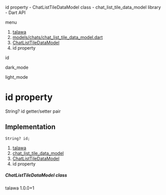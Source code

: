 




id property - ChatListTileDataModel class - chat\_list\_tile\_data\_model library - Dart API







menu

1. [talawa](../../index.html)
2. [models/chats/chat\_list\_tile\_data\_model.dart](../../models_chats_chat_list_tile_data_model/models_chats_chat_list_tile_data_model-library.html)
3. [ChatListTileDataModel](../../models_chats_chat_list_tile_data_model/ChatListTileDataModel-class.html)
4. id property

id


dark\_mode

light\_mode




# id property


String?
id
getter/setter pair

## Implementation

```
String? id;
```

 


1. [talawa](../../index.html)
2. [chat\_list\_tile\_data\_model](../../models_chats_chat_list_tile_data_model/models_chats_chat_list_tile_data_model-library.html)
3. [ChatListTileDataModel](../../models_chats_chat_list_tile_data_model/ChatListTileDataModel-class.html)
4. id property

##### ChatListTileDataModel class





talawa
1.0.0+1







